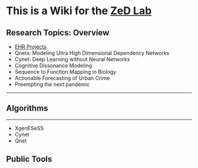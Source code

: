 # This is a Wiki for the [ZeD Lab](zed.uchicago.edu)
## Research Topics: Overview

* [EHR Projects](https://readymag.com/zed/zero/)
* Qnets: Modeling Ultra High Dimensional Dependency Networks
* Cynet: Deep Learning without Neural Networks
* Cognitive Dissonance Modeling
* Sequence to Function Mapping in Biology
* Actionable Forecasting of Urban Crime
* Preempting the next pandemic

---

## Algorithms

---

+ XgenESeSS
+ Cynet
+ Qnet


## Public Tools